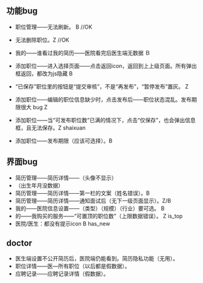## 功能bug
- 职位管理——无法刷新。 B //OK
- 无法删除职位。Z //OK
- 我的——谁看过我的简历——医院看完后医生端无数据 Ｂ
- 添加职位——进入选择页面——点击返回icon，返回到上上级页面。所有弹出框返回，都改为js隐藏 B

- “已保存”职位里的按钮是“提交审核”，不是“再发布”，“暂停发布”置灰。 Z
- 添加职位——编辑的职位信息缺少时，点击发布后——职位状态混乱。发布期限很大 bug  Z
- 添加职位——当“可发布职位数”已满的情况下，点击“仅保存”，也会弹出信息框，且无法保存。Z shaixuan
- 添加职位——发布期限（应该可选择）。B

## 界面bug
- 简历管理——简历详情——（头像不显示）
- （出生年月没数据）
- 简历管理——简历详情——第一栏的文案（姓名错误）。B
- 简历管理——简历详情——通知面试后（无下一级页面显示）。Z/B
- 我的——医院信息设置——（类型）（规模）（行业）要可选。 B
- 的——我购买的服务——“可置顶的职位数”（上限数据错误）。 Z is_top
- 医院/医生：都没有提示icon B has_new



## doctor
- 医生端设置不公开简历后，医院端仍能看到。简历隐私功能（无用）。
- 职位详情——医—所有职位（以后都是假数据）。
- 应聘记录——应聘记录详情（假数据）。
